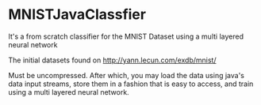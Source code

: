 # MNISTJavaClassfier
It's a from scratch classifier for the MNIST Dataset using a multi layered neural network

The initial datasets found on 
http://yann.lecun.com/exdb/mnist/

Must be uncompressed. After which, you may load the data using java's data input streams, store them in a fashion that is easy to access, and train using a multi layered neural network.
